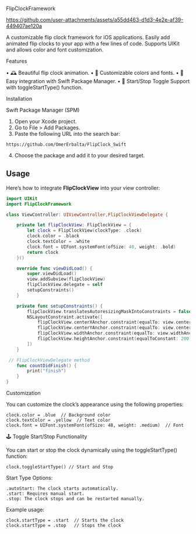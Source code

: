 FlipClockFramework


https://github.com/user-attachments/assets/a55dd463-d1d3-4e2e-af39-449407ae120a  


A customizable flip clock framework for iOS applications. Easily add animated flip clocks to your app with a few lines of code. Supports UIKit and allows color and font customization.

Features

•	🕰️ Beautiful flip clock animation.
•	🎨 Customizable colors and fonts.
•	📱 Easy integration with Swift Package Manager.
•	🔄 Start/Stop Toggle Support with toggleStartType() function.

Installation

Swift Package Manager (SPM)

1.	Open your Xcode project.
2.	Go to File > Add Packages.
3.	Paste the following URL into the search bar:

```
https://github.com/OmerErbalta/FlipClock_Swift
 ```


4.	Choose the package and add it to your desired target.

## Usage

Here’s how to integrate **FlipClockView** into your view controller:

```swift
import UIKit
import FlipClockFramework

class ViewController: UIViewController,FlipClockViewDelegate {

    private let flipClockView: FlipClockView = {
        let clock = FlipClockView(clockType: .clock)
        clock.color = .black
        clock.textColor = .white
        clock.font = UIFont.systemFont(ofSize: 40, weight: .bold)
        return clock
    }()

    override func viewDidLoad() {
        super.viewDidLoad()
        view.addSubview(flipClockView)
        flipClockView.delegate = self
        setupConstraints()
    }

    private func setupConstraints() {
        flipClockView.translatesAutoresizingMaskIntoConstraints = false
        NSLayoutConstraint.activate([
            flipClockView.centerXAnchor.constraint(equalTo: view.centerXAnchor),
            flipClockView.centerYAnchor.constraint(equalTo: view.centerYAnchor),
            flipClockView.widthAnchor.constraint(equalTo: view.widthAnchor, multiplier: 0.8),
            flipClockView.heightAnchor.constraint(equalToConstant: 200)
        ])
    }

 // FlipClockViewDelegate method
    func countDidFinish() {
        print("finish")
    }
}
```

Customization

You can customize the clock’s appearance using the following properties:
```
clock.color = .blue  // Background color
clock.textColor = .yellow  // Text color
clock.font = UIFont.systemFont(ofSize: 48, weight: .medium)  // Font
```

🕹️ Toggle Start/Stop Functionality

You can start or stop the clock dynamically using the toggleStartType() function:

```
clock.toggleStartType() // Start and Stop
```
Start Type Options:

	.autoStart: The clock starts automatically.
	.start: Requires manual start.
	.stop: The clock stops and can be restarted manually.
 
 Example usage:
 ```
clock.startType = .start  // Starts the clock
clock.startType = .stop   // Stops the clock
 ```

 
